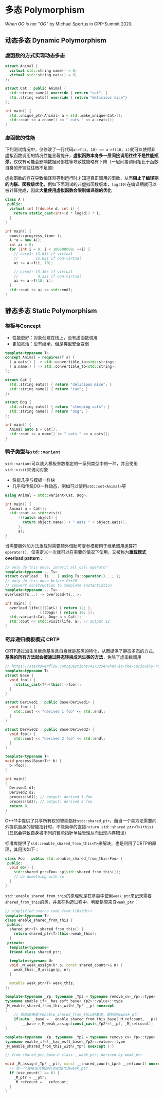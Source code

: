 # 多态 Polymorphism

*When OO is not "OO"* by Michael Spertus in CPP-Summit 2020.

## 动态多态 Dynamic Polymorphism

### 虚函数的方式实现动态多态

```C++
struct Animal {
  virtual std::string name() = 0;
  virtual std::string eats() = 0;
};

struct Cat : public Animal {
  std::string name() override { return "cat"; }
  std::string eats() override { return "delicious mice"}
};

int main() {
  std::unique_ptr<Animal> a = std::make_unique<Cat>();
  std::cout << a->name() << " eats " << a->eats();
}
```

### 虚函数的性能

下列测试情况中，仅修改了一行代码`a->f(i, 10) => a->f(10, i)`就可以使得非虚拟函数调用的情况性能显著提升，**虚拟函数本身多一层间接调用往往不是性能瓶颈**，仅仅有可能会影响数据局部性等导致性能略有下降（一层间接调用相比于函数自身的开销往往微不足道）

虚拟函数的存在导致编译器等到运行时才知道真正调用的函数，从而**阻止了编译期的内联、函数级优化**，例如下面测试的非虚拟函数版本，`log(10)`在编译期就可以被计算完成，因此**大量使用虚拟函数会限制编译器的优化**

```c++
class A {
 public:
  virtual int f(double d, int i) {
    return static_cast<int>(d * log(d)) * i;
  }
}

int main() {
  boost::progress_timer t;
  A *a = new A();
  int ai = 0;
  for (int i = 0; i < 100000000; ++i) {
    // case1: 15.83s if virtual
    //        15.82s if non-virtual
    ai += a->f(i, 10);

    // case2: 15.36s if virtual
    //         0.22s if non-virtual
    ai += a->f(10, i);
  }
  std::cout << ai << std::endl;
}
```

## 静态多态 Static Polymorphism

### 模板与Concept

- 性能更好：对象创建在栈上，没有虚函数调用
- 更加灵活：没有继承，但是类型安全变弱

```C++
template<typename T>
concept Animal = requires(T a) {
  { a.eats() } -> std::convertible_to<std::string>;
  { a.name() } -> std::convertible_to<std::string>;
};

struct Cat {
  std::string eats() { return "delicious mice"; }
  std::string name() { return "cat"; }
};

struct Dog {
  std::string eats() { return "sleeping cats"; }
  std::string name() { return "dog"; }
};

int main() {
  Animal auto a = Cat();
  std::cout << a.name() << " eats " << a.eats();
}
```

### 鸭子类型与`std::variant`

`std::variant`可以装入模板参数指定的一系列类型中的一种，并且使用`std::visit`来访问对象

- 性能几乎与模板一样快
- 几乎和传统OO一样动态，例如可以使用`std::set<Animal>`等

```C++
using Animal = std::variant<Cat, Dog>;

int main() {
  Animal a = Cat();
  std::cout << std::visit(
      [](auto& object) {
        return object.name() + " eats " + object.eats();
      },
      a);
}
```

当需要额外加方法重载时需要额外借助可变参模板用于继承调用运算符`operator()`，仅需定义一次就可以在需要的情况下使用，又被称为**重载模式overload pattern**：

```C++
// only do this once, inherit all call operator
template<typename... Ts>
struct overload : Ts... { using Ts::operator()...; };
// only do this once before C++20
// convert construction to template instantiation
template<typename... Ts>
overload(Ts...) -> overload<Ts...>;

int main() {
  overload life([](Cat&) { return 12; },
                [](Dog&) { return 10; });
  std::variant<Cat, Dog> a = Cat();
  std::cout << std::visit(life, a); // output 12
}
```

### 奇异递归模板模式 CRTP

CRTP通过派生类继承基类且自身就是基类的特化，从而提供了静态多态的方式，**基类的所有方法就会被通过静态转换成派生类的方法**，免除了虚函数调用

```c++
// https://stackoverflow.com/questions/4173254/what-is-the-curiously-recurring-template-pattern-crtp
template<typename T>
struct Base {
  void foo() {
    (static_cast<T*>(this))->foo();
  }
}

struct Derived1 : public Base<Derived1> {
  void foo() {
    std::cout << "derived 1 foo" << std::endl;
  }
}

struct Dervied2 : public Base<Derived2> {
  void foo() {
    std::cout << "derived 2 foo" << std::endl;
  }
}

template<typename T>
void process(Base<T>* b) {
  b->foo();
}

int main()
{
  Derived1 d1;
  Derived2 d2;
  process(&d1); // output: derived 1 foo
  process(&d2); // output: derived 2 foo
  return 0;
}
```

C++11中提供了共享所有权的智能指针`std::shared_ptr`，而当一个类方法需要向外提供自身的智能指针时，不能简单的直接`return std::shared_ptr<T>(this)`（显然会导致自身被不同的智能指针单独管理从而出现内存错误）

标准库提供了`std::enable_shared_from_this<T>`来解决，也是利用了CRTP的原理，其用法如下：

```c++
class Foo : public std::enable_shared_from_this<Foo> {
 public:
  void do() {
    std::shared_ptr<Foo> sp{std::shared_from_this()};
    // do domething with sp
  }
}
```

`std::enable_shared_from_this`的原理就是在基类中使用`weak_ptr`来记录需要`shared_from_this`的类，并且在构造过程中，判断是否来自`weak_ptr`：

```c++
// simplified source code from libstdc++
template<typename T>
class enable_shared_from_this {
 public:
  shared_ptr<T> shared_from_this() {
    return shared_ptr<T>(this->weak_this);
  }
 private:
  template<typename>
  friend class shared_ptr;

  template<typename U>
  void _M_weak_assign(U* p, const shared_count<>& n) {
    weak_this._M_assign(p, n);
  }

  mutable weak_ptr<T> weak_this;
};

template<typename _Yp, typename _Yp2 = typename remove_cv<_Yp>::type>
typename enable_if<__has_esft_base<_Yp2>::value>::type
_M_enable_shared_from_this_with(_Yp* __p) noexcept
{
    // 假如是继承了enable_shared_from_this的基类，就初始化weak_ptr
    if(auto __base = __enable_shared_from_this_base(_M_refcount, __p))
        __base->_M_weak_assign(const_cast<_Yp2*>(__p), _M_refcount);
}

template<typename _Yp, typename _Yp2 = typename remove_cv<_Yp>::type>
typename enable_if<!__has_esft_base<_Yp2>::value>::type
_M_enable_shared_from_this_with(_Yp*) noexcept { }

// from shared_ptr_base.h class __weak_ptr, derived by weak_ptr

void _M_assign(_Tp* __ptr, const __shared_count<_Lp>& __refcount) noexcept {
  // 第一个使用该对象的负责初始化其weak_ptr
  if (use_count() == 0) {
    _M_ptr = __ptr;
    _M_refcount = __refcount;
  }
}
```
